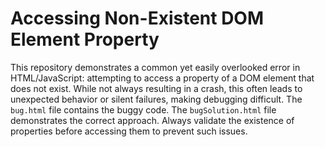 # Accessing Non-Existent DOM Element Property
This repository demonstrates a common yet easily overlooked error in HTML/JavaScript: attempting to access a property of a DOM element that does not exist.  While not always resulting in a crash, this often leads to unexpected behavior or silent failures, making debugging difficult.
The `bug.html` file contains the buggy code. The `bugSolution.html` file demonstrates the correct approach.  Always validate the existence of properties before accessing them to prevent such issues.

